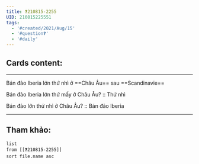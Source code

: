 ```yaml
---
title: ❓210815-2255
UID: 210815225551
tags:
  - '#created/2021/Aug/15'
  - '#question❓'
  - '#daily'
---
```


## Cards content:
---

Bán đảo Iberia lớn thứ nhì ở ==Châu Âu== sau ==Scandinavie==
<!--SR:!2021-10-04,35,290!2021-11-14,56,270-->

Bán đảo Iberia lớn thứ mấy ở Châu Âu? :: Thứ nhì
<!--SR:!2021-10-13,43,290-->

Bán đảo lớn thứ nhì ở Châu Âu? :: Bán đảo Iberia
<!--SR:!2021-10-14,39,270-->

---

## Tham khảo:
```dataview
list
from [[❓210815-2255]]
sort file.name asc
```